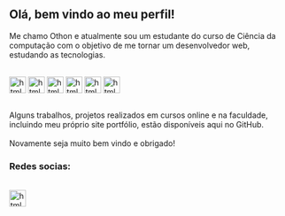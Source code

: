 ## Olá, bem vindo ao meu perfil!

<p>
  Me chamo Othon e atualmente sou um estudante do curso de Ciência da computação com o objetivo de me tornar um desenvolvedor web, estudando as tecnologias. 
</p>

<div style="display: inline_block"><br>
  <img align="center" alt="html" height="30"  src="https://img.shields.io/badge/HTML5-E34F26?style=for-the-badge&logo=html5&logoColor=white">  
  <img align="center" alt="html" height="30"  src="https://img.shields.io/badge/CSS3-1572B6?style=for-the-badge&logo=css3&logoColor=white"> 
  <img align="center" alt="html" height="30"  src="https://img.shields.io/badge/JavaScript-323330?style=for-the-badge&logo=javascript&logoColor=F7DF1E"> 
  <img align="center" alt="html" height="30"  src="https://img.shields.io/badge/Bootstrap-563D7C?style=for-the-badge&logo=bootstrap&logoColor=white"> 
  <!--<img align="center" alt="html" height="30" src="https://img.shields.io/badge/Node.js-43853D?style=for-the-badge&logo=node.js&logoColor=white">-->
  <img align="center" alt="html" height="30" src="https://img.shields.io/badge/PHP-777BB4?style=for-the-badge&logo=php&logoColor=white">
  <img align="center" alt="html" height="30" src="https://img.shields.io/badge/MySQL-00000F?style=for-the-badge&logo=mysql&logoColor=white">
</div>

<br>

<p>
  Alguns trabalhos, projetos realizados em cursos online e na faculdade, incluindo meu próprio site portfólio, estão disponíveis aqui no GitHub. <br><br>
  Novamente seja muito bem vindo e obrigado!
</p>

### Redes socias:

<div style="display: inline_block"><br>
  <a href="https://www.linkedin.com/in/othon-santos-35531b129/" target="_blank">
    <img align="center" alt="html" height="30"  src="https://img.shields.io/badge/LinkedIn-0077B5?style=for-the-badge&logo=linkedin&logoColor=white">
  </a>
  <!--<a href="https://www.instagram.com/nohto_/" target="_blank">
    <img align="center" alt="html" height="30"  src="https://img.shields.io/badge/Instagram-E4405F?style=for-the-badge&logo=instagram&logoColor=white"> 
  </a> -->
</div>

